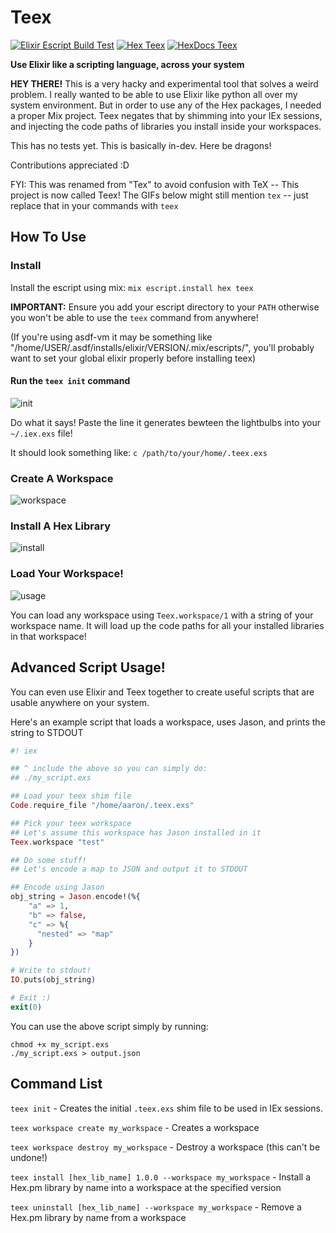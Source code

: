 # Teex

[![Elixir Escript Build Test](https://github.com/doawoo/teex/workflows/Elixir%20Escript%20Build%20Test/badge.svg)](https://github.com/doawoo/teex/actions)
[![Hex Teex](https://img.shields.io/hexpm/v/teex.svg)](https://hex.pm/packages/teex)
[![HexDocs Teex](https://img.shields.io/badge/hexdocs.pm-teex-blue)](https://hexdocs.pm/teex/)

**Use Elixir like a scripting language, across your system**

**HEY THERE!** This is a very hacky and experimental tool that solves a weird problem. I really wanted to be able to use Elixir like python all over my system environment. But in order to use any of the Hex packages, I needed a proper Mix project. Teex negates that by shimming into your IEx sessions, and injecting the code paths of libraries you install inside your workspaces.

This has no tests yet. This is basically in-dev. Here be dragons!

Contributions appreciated :D

FYI: This was renamed from "Tex" to avoid confusion with TeX -- This project is now called Teex! The GIFs below might still mention `tex` -- just replace that in your commands with `teex` 

## How To Use

### Install

Install the escript using mix: `mix escript.install hex teex`

**IMPORTANT:** Ensure you add your escript directory to your `PATH` otherwise you won't be able to use the `teex` command from anywhere!

(If you're using asdf-vm it may be something like "/home/USER/.asdf/installs/elixir/VERSION/.mix/escripts/", you'll probably want to set your global elixir properly before installing teex)

#### Run the `teex init` command

![init](https://user-images.githubusercontent.com/61982076/100492322-ba843980-30df-11eb-9016-cd4f3a211750.gif)

Do what it says! Paste the line it generates bewteen the lightbulbs into your `~/.iex.exs` file!

It should look something like: `c /path/to/your/home/.teex.exs`

### Create A Workspace

![workspace](https://user-images.githubusercontent.com/61982076/100492314-afc9a480-30df-11eb-8958-71198e4de8dc.gif)

### Install A Hex Library

![install](https://user-images.githubusercontent.com/61982076/100492320-b821df80-30df-11eb-91d6-c90bfcbda7b9.gif)

### Load Your Workspace!

![usage](https://user-images.githubusercontent.com/61982076/100492318-b5bf8580-30df-11eb-9e85-593e89563389.gif)

You can load any workspace using `Teex.workspace/1` with a string of your workspace name. It will load up the code paths for all your installed libraries in that workspace!


## Advanced Script Usage!

You can even use Elixir and Teex together to create useful scripts that are usable anywhere on your system.

Here's an example script that loads a workspace, uses Jason, and prints the string to STDOUT

```elixir
#! iex

## ^ include the above so you can simply do:
## ./my_script.exs

## Load your teex shim file
Code.require_file "/home/aaron/.teex.exs"

## Pick your teex workspace
## Let's assume this workspace has Jason installed in it
Teex.workspace "test"

## Do some stuff!
## Let's encode a map to JSON and output it to STDOUT

## Encode using Jason
obj_string = Jason.encode!(%{
    "a" => 1,
    "b" => false,
    "c" => %{
      "nested" => "map"
    }
})

# Write to stdout!
IO.puts(obj_string)

# Exit :)
exit(0)

```

You can use the above script simply by running: 


```
chmod +x my_script.exs
./my_script.exs > output.json
```

## Command List

`teex init` - Creates the initial `.teex.exs` shim file to be used in IEx sessions.

`teex workspace create my_workspace` - Creates a workspace

`teex workspace destroy my_workspace` - Destroy a workspace (this can't be undone!)

`teex install [hex_lib_name] 1.0.0 --workspace my_workspace` - Install a Hex.pm library by name into a workspace at the specified version

`teex uninstall [hex_lib_name] --workspace my_workspace` - Remove a Hex.pm library by name from a workspace